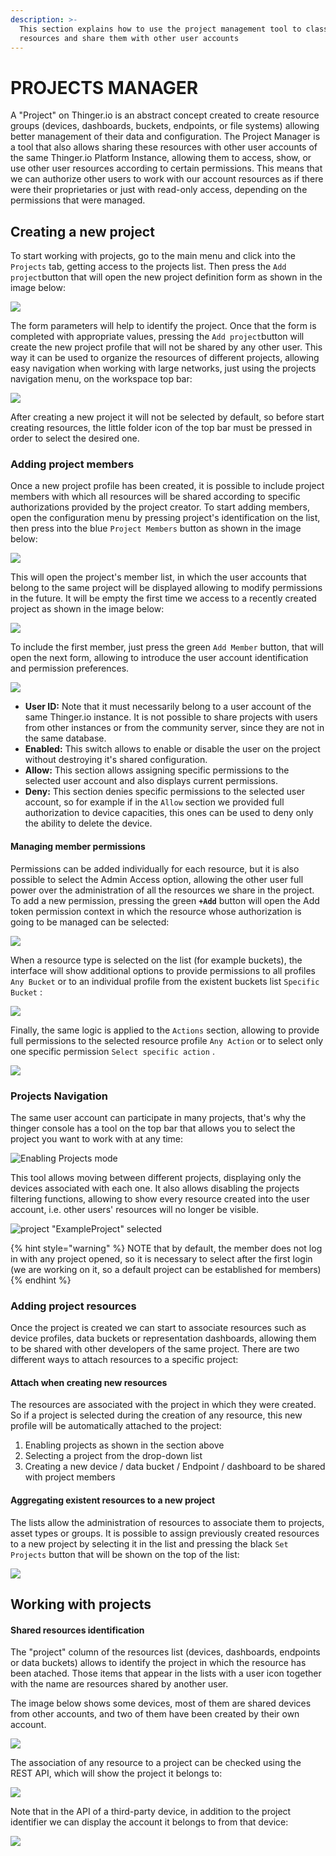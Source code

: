 ```yaml
---
description: >-
  This section explains how to use the project management tool to classify
  resources and share them with other user accounts
---
```


# PROJECTS MANAGER

A "Project" on Thinger.io is an abstract concept created to create resource groups (devices, dashboards, buckets, endpoints, or file systems) allowing better management of their data and configuration. The Project Manager is a tool that also allows sharing these resources with other user accounts of the same Thinger.io Platform Instance, allowing them to access, show, or use other user resources according to certain permissions. This means that we can authorize other users to work with our account resources as if there were their proprietaries or just with read-only access, depending on the permissions that were managed. &#x20;

## Creating a new project

To start working with projects, go to the main menu and click into the `Projects` tab, getting access to the projects list. Then press the `Add project`button that will open the new project definition form as shown in the image below:

![](<../.gitbook/assets/image (399).png>)

The form parameters will help to identify the project. Once that the form is completed with appropriate values, pressing the `Add project`button will create the new project profile that will not be shared by any other user. This way it can be used to organize the resources of different projects, allowing easy navigation when working with large networks, just using the projects navigation menu, on the workspace top bar:

![](<../.gitbook/assets/image (484).png>)

After creating a new project it will not be selected by default, so before start creating resources, the little folder icon of the top bar must be pressed in order to select the desired one.

### Adding project members

Once a new project profile has been created, it is possible to include project members with which all resources will be shared according to specific authorizations provided by the project creator. To start adding members, open the configuration menu by pressing project's identification on the list, then press into the blue `Project Members` button as shown in the image below:

![](<../.gitbook/assets/image (438).png>)

This will open the project's member list, in which the user accounts that belong to the same project will be displayed allowing to modify permissions in the future. It will be empty the first time we access to a recently created project as shown in the image below:

![](<../.gitbook/assets/image (445).png>)

To include the first member, just press the green `Add Member` button, that will open the next form, allowing to introduce the user account identification and permission preferences.&#x20;

![](<../.gitbook/assets/image (463).png>)

* **User ID:** Note that it must necessarily belong to a user account of the same Thinger.io instance. It is not possible to share projects with users from other instances or from the community server, since they are not in the same database.
* **Enabled:** This switch allows to enable or disable the user on the project without destroying it's shared configuration.&#x20;
* **Allow:** This section allows assigning specific permissions to the selected user account and also displays current permissions.&#x20;
* **Deny:** This section denies specific permissions to the selected user account, so for example if in the `Allow` section we provided full authorization to device capacities, this ones can be used to deny only the ability to delete the device.

#### Managing member permissions&#x20;

Permissions can be added individually for each resource, but it is also possible to select the Admin Access option, allowing the other user full power over the administration of all the resources we share in the project. To add a new permission, pressing the green **`+Add`** button will open the Add token permission context in which the resource whose authorization is going to be managed can be selected:

![](<../.gitbook/assets/image (418).png>)

When a resource type is selected on the list (for example buckets), the interface will show additional options to provide permissions to  all profiles `Any Bucket` or to an individual profile from the existent buckets list `Specific Bucket` :&#x20;

![](<../.gitbook/assets/image (435).png>)

Finally, the same logic is applied to the `Actions` section, allowing to provide full permissions to the selected resource profile `Any Action` or to select only one specific permission `Select specific action` .

![](<../.gitbook/assets/image (456).png>)

### Projects Navigation&#x20;

The same user account can participate in many projects, that's why the thinger console has a tool on the top bar that allows you to select the project you want to work with at any time:

![Enabling Projects mode](<../.gitbook/assets/image (496).png>)

This tool allows moving between different projects, displaying only the devices associated with each one. It also allows disabling the projects filtering functions, allowing to show every resource created into the user account, i.e. other users' resources will no longer be visible.

![project "ExampleProject" selected](<../.gitbook/assets/image (265).png>)

{% hint style="warning" %}
NOTE that by default, the member does not log in with any project opened, so it is necessary to select after the first login (we are working on it, so a default project can be established for members)
{% endhint %}

###

### Adding project resources

Once the project is created we can start to associate resources such as device profiles, data buckets or representation dashboards, allowing them to be shared with other developers of the same project. There are two different ways to attach resources to a specific project:

#### Attach when creating new resources

The resources are associated with the project in which they were created. So if a project is selected during the creation of any resource, this new profile will be automatically attached to the project:

1. Enabling projects as shown in the section above&#x20;
2. Selecting a project from the drop-down list
3. Creating a new device / data bucket / Endpoint / dashboard to be shared with project members&#x20;

#### Aggregating existent resources to a new project

The lists allow the administration of resources to associate them to projects, asset types or groups. It is possible to assign previously created resources to a new project by selecting it in the list and pressing the black `Set Projects` button that will be shown on the top of the list:&#x20;

![](<../.gitbook/assets/image (287).png>)

## Working with projects

#### Shared resources identification

The "project" column of the resources list (devices, dashboards, endpoints or data buckets) allows to identify the project in which the resource has been atached. Those items that appear in the lists with a user icon together with the name are resources shared by another user.&#x20;

The image below shows some devices, most of them are shared devices from other accounts, and two of them have been created by their own account.

![](<../.gitbook/assets/image (333).png>)

The association of any resource to a project can be checked using the REST API, which will show the project it belongs to:

![](<../.gitbook/assets/image (350).png>)

Note that in the API of a third-party device, in addition to the project identifier we can display the account it belongs to from that device:

![](<../.gitbook/assets/image (394).png>)

